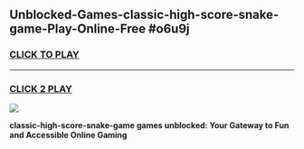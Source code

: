 
## Unblocked-Games-classic-high-score-snake-game-Play-Online-Free #o6u9j
<h3>
<a href="https://us.freeplayer.one?title=classic-high-score-snake-game&ref=10M">CLICK TO PLAY</a></h3>
<hr>

<h3>
<a href="https://us.freeplayer.one?title=classic-high-score-snake-game&ref=10M">CLICK 2 PLAY</a>
  
</h3>

<a href="https://us.freeplayer.one?title=classic-high-score-snake-game&ref=10M"><img src="https://clearcache.store/games.png"></a>


**classic-high-score-snake-game games unblocked: Your Gateway to Fun and Accessible Online Gaming**
